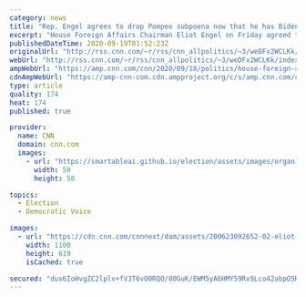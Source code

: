 ```yaml
---
category: news
title: "Rep. Engel agrees to drop Pompeo subpoena now that he has Biden documents"
excerpt: "House Foreign Affairs Chairman Eliot Engel on Friday agreed to withdraw a subpoena he had issued in July against Secretary of State Mike Pompeo after the State Department turned over more than 16,000 pages of documents the committee had sought, the panel announced.\n    \n"
publishedDateTime: 2020-09-19T01:52:23Z
originalUrl: "http://rss.cnn.com/~r/rss/cnn_allpolitics/~3/weDFx2WCLKk/index.html"
webUrl: "http://rss.cnn.com/~r/rss/cnn_allpolitics/~3/weDFx2WCLKk/index.html"
ampWebUrl: "https://amp.cnn.com/cnn/2020/09/18/politics/house-foreign-affairs-chairman-documents-burisma-hunter-biden/index.html"
cdnAmpWebUrl: "https://amp-cnn-com.cdn.ampproject.org/c/s/amp.cnn.com/cnn/2020/09/18/politics/house-foreign-affairs-chairman-documents-burisma-hunter-biden/index.html"
type: article
quality: 174
heat: 174
published: true

provider:
  name: CNN
  domain: cnn.com
  images:
    - url: "https://smartableai.github.io/election/assets/images/organizations/cnn.com-50x50.jpg"
      width: 50
      height: 50

topics:
  - Election
  - Democratic Voice

images:
  - url: "https://cdn.cnn.com/cnnnext/dam/assets/200623092652-02-eliot-engel-lead-image-super-tease.jpg"
    width: 1100
    height: 619
    isCached: true

secured: "dus6IoHvgZC2lplv+fV3T6vO0RQO/80GuK/EWM5yA6HMY59Rx9Lco42abpO5KMEETdf2PSjE5tTAAzucfeZluudRosFboptBTBr+7sPkQZ/eTpxFyqTIPp5Y0DlEh5olmNKgWl2axkWXu6naiLvY3ixSivmRqao5H4yp3liyWJ2P8rFAXF2QSezNvXt1zdpOc2gZce7Awg9EOoBtrzJvr6BjCvdwfanRFwKIWvFXdSPCsc3oZ5NcbvYQhvuI259N8lTV3V9EtozpfjZV6Nzcx76+adhXrpnUIn5LvYeskNoVVAh4+mk+ZY7F7JfLc3ZF3hJnY4XEuXK357IAKTXb6OOQKJ9lz5cFRZNa2hFaElc=;WmEJx0gDxVMwE74RstgTBg=="
---
```


